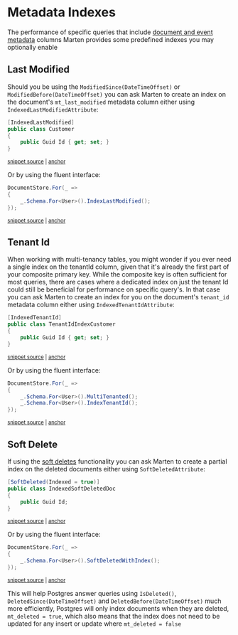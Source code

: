 # Metadata Indexes

The performance of specific queries that include [document and event metadata](/documents/metadata) columns
Marten provides some predefined indexes you may optionally enable

## Last Modified

Should you be using the `ModifiedSince(DateTimeOffset)` or `ModifiedBefore(DateTimeOffset)` you can ask Marten to create
an index on the document's `mt_last_modified` metadata column either using `IndexedLastModifiedAttribute`:

<!-- snippet: sample_index-last-modified-via-attribute -->
<a id='snippet-sample_index-last-modified-via-attribute'></a>
```cs
[IndexedLastModified]
public class Customer
{
    public Guid Id { get; set; }
}
```
<sup><a href='https://github.com/JasperFx/marten/blob/master/src/DocumentDbTests/Metadata/last_modified_queries.cs#L26-L32' title='Snippet source file'>snippet source</a> | <a href='#snippet-sample_index-last-modified-via-attribute' title='Start of snippet'>anchor</a></sup>
<!-- endSnippet -->

Or by using the fluent interface:

<!-- snippet: sample_index-last-modified-via-fi -->
<a id='snippet-sample_index-last-modified-via-fi'></a>
```cs
DocumentStore.For(_ =>
{
    _.Schema.For<User>().IndexLastModified();
});
```
<sup><a href='https://github.com/JasperFx/marten/blob/master/src/Marten.Testing/Examples/MartenRegistryExamples.cs#L18-L23' title='Snippet source file'>snippet source</a> | <a href='#snippet-sample_index-last-modified-via-fi' title='Start of snippet'>anchor</a></sup>
<!-- endSnippet -->

## Tenant Id

When working with multi-tenancy tables, you might wonder if you ever need a single index on the tenantId column, given that it's already the first part of your composite primary key. While the composite key is often sufficient for most queries, there are cases where a dedicated index on just the tenant Id could still be beneficial for performance on specific query's. In that case you can ask Marten to create an index for you on the document's `tenant_id` metadata column either using `IndexedTenantIdAttribute`: 

<!-- snippet: sample_index-tenant-id-via-attribute -->
<a id='snippet-sample_index-tenant-id-via-attribute'></a>
```cs
[IndexedTenantId]
public class TenantIdIndexCustomer
{
    public Guid Id { get; set; }
}
```
<sup><a href='https://github.com/JasperFx/marten/blob/master/src/DocumentDbTests/Configuration/MartenRegistryTests.cs#L165-L171' title='Snippet source file'>snippet source</a> | <a href='#snippet-sample_index-tenant-id-via-attribute' title='Start of snippet'>anchor</a></sup>
<!-- endSnippet -->

Or by using the fluent interface:

<!-- snippet: sample_index-tenantId-via-fi -->
<a id='snippet-sample_index-tenantid-via-fi'></a>
```cs
DocumentStore.For(_ =>
{
    _.Schema.For<User>().MultiTenanted();
    _.Schema.For<User>().IndexTenantId();
});
```
<sup><a href='https://github.com/JasperFx/marten/blob/master/src/Marten.Testing/Examples/MartenRegistryExamples.cs#L32-L38' title='Snippet source file'>snippet source</a> | <a href='#snippet-sample_index-tenantid-via-fi' title='Start of snippet'>anchor</a></sup>
<!-- endSnippet -->

## Soft Delete

If using the [soft deletes](/documents/deletes) functionality you can ask Marten
to create a partial index on the deleted documents either using `SoftDeletedAttribute`:

<!-- snippet: sample_SoftDeletedWithIndexAttribute -->
<a id='snippet-sample_softdeletedwithindexattribute'></a>
```cs
[SoftDeleted(Indexed = true)]
public class IndexedSoftDeletedDoc
{
    public Guid Id;
}
```
<sup><a href='https://github.com/JasperFx/marten/blob/master/src/DocumentDbTests/Deleting/configuring_mapping_deletion_style.cs#L45-L51' title='Snippet source file'>snippet source</a> | <a href='#snippet-sample_softdeletedwithindexattribute' title='Start of snippet'>anchor</a></sup>
<!-- endSnippet -->

Or by using the fluent interface:

<!-- snippet: sample_soft-delete-with-index-configuration-via-fi -->
<a id='snippet-sample_soft-delete-with-index-configuration-via-fi'></a>
```cs
DocumentStore.For(_ =>
{
    _.Schema.For<User>().SoftDeletedWithIndex();
});
```
<sup><a href='https://github.com/JasperFx/marten/blob/master/src/DocumentDbTests/Deleting/configuring_mapping_deletion_style.cs#L63-L68' title='Snippet source file'>snippet source</a> | <a href='#snippet-sample_soft-delete-with-index-configuration-via-fi' title='Start of snippet'>anchor</a></sup>
<!-- endSnippet -->

This will help Postgres answer queries using `IsDeleted()`, `DeletedSince(DateTimeOffset)` and `DeletedBefore(DateTimeOffset)`
much more efficiently, Postgres will only index documents when they are deleted, `mt_deleted = true`, which also means that the index
does not need to be updated for any insert or update where `mt_deleted = false`
